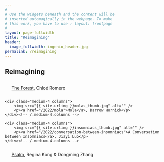 ```yaml
---
#
# Use the widgets beneath and the content will be
# inserted automagically in the webpage. To make
# this work, you have to use › layout: frontpage
#
layout: page-fullwidth
title: "Reimagining"
header:
  image_fullwidth: ingenio_header.jpg
permalink: /reimagining
---
```


## Reimagining
<div class="row t30">
    <div class="medium-4 columns">
        <img src="{{ site.urlimg }}forest-thumb.jpg" alt="" />
        <p><a href="/2022/the-forest">The Forest</a>, Chloé Romero</p>
    </div><!-- /.medium-4.columns -->

    <div class="medium-4 columns">
        <img src="{{ site.urlimg }}molas_thumb.jpg" alt="" />
        <p><a href="/2022/mola">Mola</a>, Darrow Hornick</p>
    </div><!-- /.medium-4.columns -->
	
    <div class="medium-4 columns">
        <img src="{{ site.urlimg }}insomniacs_thumb.jpg" alt="" />
        <p><a href="/2022/conversation-between-insomniacs">A Conversation between Insomniacs</a>, Jiayi Luo</p>
    </div><!-- /.medium-4.columns -->

</div><!-- /.row -->

<div class="row t30">
    <div class="medium-4 columns">
        <img src="{{ site.urlimg }}psalm_thumb.jpg" alt="" />
        <p><a href="/2022/psalm">Psalm</a>, Regina Kong & Dongming Zhang</p>
    </div><!-- /.medium-4.columns -->
	</div>